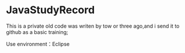 # JavaStudyRecord
This is a private old code was writen by tow or three ago,and i send it to github as a basic training;

Use environment：Eclipse
